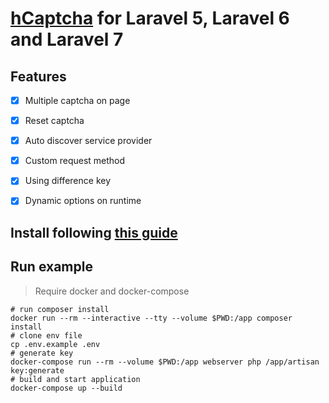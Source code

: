 # [hCaptcha](https://www.hcaptcha.com) for Laravel 5, Laravel 6 and Laravel 7

## Features

- [x] Multiple captcha on page

- [x] Reset captcha

- [x] Auto discover service provider

- [x] Custom request method

- [x] Using difference key

- [x] Dynamic options on runtime

## Install following [this guide](https://github.com/thinhbuzz/laravel-h-captcha)

## Run example

> Require docker and docker-compose

```shell script
# run composer install
docker run --rm --interactive --tty --volume $PWD:/app composer install
# clone env file
cp .env.example .env
# generate key
docker-compose run --rm --volume $PWD:/app webserver php /app/artisan key:generate
# build and start application
docker-compose up --build
```
